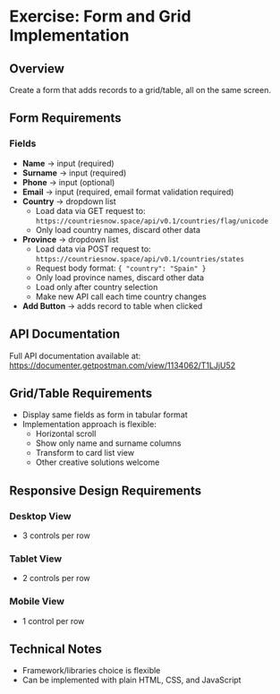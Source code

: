 # Exercise: Form and Grid Implementation

## Overview

Create a form that adds records to a grid/table, all on the same screen.

## Form Requirements

### Fields

- **Name** → input (required)
- **Surname** → input (required)
- **Phone** → input (optional)
- **Email** → input (required, email format validation required)
- **Country** → dropdown list
  - Load data via GET request to: `https://countriesnow.space/api/v0.1/countries/flag/unicode`
  - Only load country names, discard other data
- **Province** → dropdown list
  - Load data via POST request to: `https://countriesnow.space/api/v0.1/countries/states`
  - Request body format: `{ "country": "Spain" }`
  - Only load province names, discard other data
  - Load only after country selection
  - Make new API call each time country changes
- **Add Button** → adds record to table when clicked

## API Documentation

Full API documentation available at: https://documenter.getpostman.com/view/1134062/T1LJjU52

## Grid/Table Requirements

- Display same fields as form in tabular format
- Implementation approach is flexible:
  - Horizontal scroll
  - Show only name and surname columns
  - Transform to card list view
  - Other creative solutions welcome

## Responsive Design Requirements

### Desktop View

- 3 controls per row

### Tablet View

- 2 controls per row

### Mobile View

- 1 control per row

## Technical Notes

- Framework/libraries choice is flexible
- Can be implemented with plain HTML, CSS, and JavaScript
